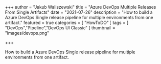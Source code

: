 +++
author = "Jakub Waliszewski"
title = "Azure DevOps Multiple Releases From Single Artifacts"
date = "2021-07-26"
description = "How to build a Azure DevOps Single release pipeline for multiple environments from one artifact."
featured = true
categories = [
    "HowToDO"
]
tags = [
    "DevOps","Pipeline","DevOps UI Classic"
]
thumbnail = "images/devops.png"

+++

How to build a Azure DevOps Single release pipeline for multiple environments from one artifact.